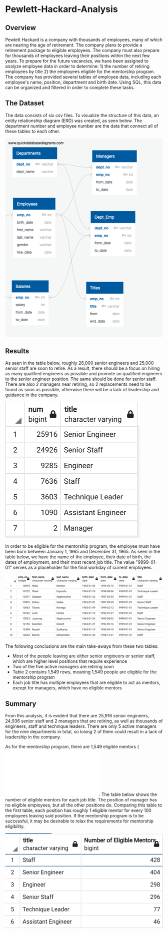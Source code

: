 # Pewlett-Hackard-Analysis

## Overview

Pewlett Hackard is a company with thousands of employees, many of which are nearing the age of retirement. The company plans to provide a retirement package to eligible employees. The company must also prepare for thousands of employees leaving their positions within the next few years. To prepare for the future vacancies, we have been assigned to analyze employee data in order to determine: 1) the number of retiring employees by title 2) the employees eligible for the mentorship program. The company has provided several tables of employee data, including each employee's name, position, department and birth date. Using SQL, this data can be organized and filtered in order to complete these tasks.

## The Dataset

The data consists of six csv files. To visualize the structure of this data, an entity relationship diagram (ERD) was created, as seen below. The department number and employee number are the data that connect all of these tables to each other. 

![ERD](Images/EmployeeDB.png)

## Results

As seen in the table below, roughly 26,000 senior engineers and 25,000 senior staff are soon to retire. As a result, there should be a focus on hiring as many qualified engineers as possible and promote an qualified engineers to the senior engineer position. The same should be done for senior staff. There are also 2 managers near retiring, so 2 replacements need to be found as soon as possible, otherwise there will be a lack of leadership and guidance in the company.

![deliverable1](Images/deliverable1_Table.png)

In order to be eligible for the mentorship program, the employee must have been born between January 1, 1965 and December 31, 1965. As seen in the table below, we have the name of the employee, their date of birth, the dates of employment, and their most recent job title. The value "9999-01-01" serves as a placeholder for the final workday of current employees. 

![deliverable2](Images/deliverable2_Table.png)

The following conclusions are the main take-aways from these two tables:

* Most of the people leaving are either senior engineers or senior staff, which are higher level positions that require experience
* Two of the five active managers are retiring soon
* Table 2 contains 1,549 rows, meaning 1,549 people are eligible for the mentorship program
* Each job title has multiple employees that are eligible to act as mentors, except for managers, which have no eligible mentors

## Summary

From this analysis, it is evident that there are 25,916 senior engineers, 24,936 senior staff and 2 managers that are retiring, as well as thousands of engineers, staff and technique leaders. There are only 5 active managers for the nine departments in total, so losing 2 of them could result in a lack of leadership in the company. 

As for the mentorship program, there are 1,549 eligible mentors  (![see summary_queries.sql](Queries/summary_queries.sql). The table below shows the number of eligible mentors for each job title. The position of manager has no eligible employees, but all the other positions do. Comparing this table to the first table, each position has roughly 1 eligible mentor for every 100 employees leaving said position. If the mentorship program is to be successful, it may be desirable to relax the requirements for mentorship eligibility. 

![additional_info](Images/Additional_Info.png)




